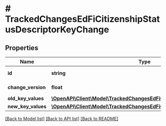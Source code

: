 # # TrackedChangesEdFiCitizenshipStatusDescriptorKeyChange

## Properties

Name | Type | Description | Notes
------------ | ------------- | ------------- | -------------
**id** | **string** | Resource identifier | [optional]
**change_version** | **float** | Change version | [optional]
**old_key_values** | [**\OpenAPI\Client\Model\TrackedChangesEdFiCitizenshipStatusDescriptorKey**](TrackedChangesEdFiCitizenshipStatusDescriptorKey.md) |  | [optional]
**new_key_values** | [**\OpenAPI\Client\Model\TrackedChangesEdFiCitizenshipStatusDescriptorKey**](TrackedChangesEdFiCitizenshipStatusDescriptorKey.md) |  | [optional]

[[Back to Model list]](../../README.md#models) [[Back to API list]](../../README.md#endpoints) [[Back to README]](../../README.md)
